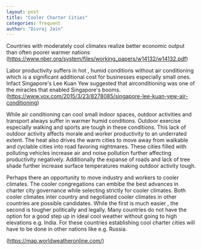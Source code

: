 ```yaml
---
layout: post
title: "Cooler Charter Cities"
categories: frequent
author: "Divraj Jain"
---
```


Countries with moderately cool climates realize better economic output than often poorer warmer nations (https://www.nber.org/system/files/working_papers/w14132/w14132.pdf)

Labor productivity suffers in hot , humid conditions without air conditioning which is a significant additional cost for businesses especially small ones. Infact Singapore's Lee Kuan Yew suggested that airconditioning was one of the miracles that enabled Singapore's booms. (https://www.vox.com/2015/3/23/8278085/singapore-lee-kuan-yew-air-conditioning)

While air conditioning can cool small indoor spaces, outdoor activities and transport always suffer in warmer humid conditions. Outdoor exercise especially walking and sports are tough in these conditions. This lack of outdoor activity affects morale and worker productivity to an underrated extent. The heat also drives the warm cities to move away from walkable and cyclable cities into road favoring nightmares. These cities filled with polluting vehicles increase air and noise pollution further affecting productivity negatively. Additionally the expanse of roads and lack of tree shade further increase surface temperatures making outdoor activity tough.

Perhaps there an opportunity to move industry and workers to cooler climates. The cooler congregations can embibe the best advances in charter city governance while selecting strictly for cooler climates. Both cooler climates inter country and negotiated cooler climates in other countries are possible candidates. While the first is much easier , the second is tougher politically and legally. Many countries do not have the option for a good step up in ideal cool weather without going to high elevations e.g. India. For these countries establishing cool charter cities will have to be done in other nations like e.g. Russia.

(https://map.worldweatheronline.com/)
